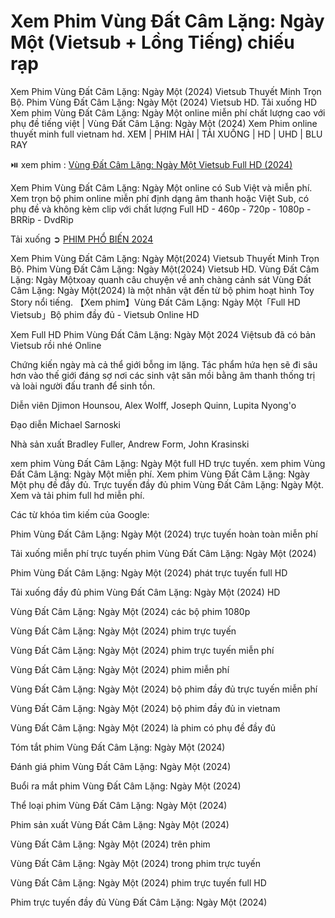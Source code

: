<h1>Xem Phim Vùng Đất Câm Lặng: Ngày Một (Vietsub + Lồng Tiếng) chiếu rạp</h1>

Xem Phim Vùng Đất Câm Lặng: Ngày Một (2024) Vietsub Thuyết Minh Trọn Bộ. Phim Vùng Đất Câm Lặng: Ngày Một (2024) Vietsub HD. Tải xuống HD Xem phim Vùng Đất Câm Lặng: Ngày Một online miễn phí chất lượng cao với phụ đề tiếng việt | Vùng Đất Câm Lặng: Ngày Một (2024) Xem Phim online thuyết minh full vietnam hd.
XEM | PHIM HÀI | TẢI XUỐNG | HD | UHD | BLU RAY

⏯️ xem phim : <a href="https://cinefie.com/vi/movie/762441/a-quiet-place-day-one" target="_blank"> Vùng Đất Câm Lặng: Ngày Một Vietsub Full HD (2024)</a>

Xem Phim Vùng Đất Câm Lặng: Ngày Một online có Sub Việt và miễn phí. Xem trọn bộ phim online miễn phí định dạng âm thanh hoặc Việt Sub, có phụ đề và không kèm clip với chất lượng Full HD - 460p - 720p - 1080p - BRRip - DvdRip

Tải xuống ➲ <a href="https://cinefie.com/vi/movie-popular" target="_blank">PHIM PHỔ BIẾN 2024</a>

Xem Phim Vùng Đất Câm Lặng: Ngày Một(2024) Vietsub Thuyết Minh Trọn Bộ. Phim Vùng Đất Câm Lặng: Ngày Một(2024) Vietsub HD. Vùng Đất Câm Lặng: Ngày Mộtxoay quanh câu chuyện về anh chàng cảnh sát Vùng Đất Câm Lặng: Ngày Một(2024) là một nhân vật đến từ bộ phim hoạt hình Toy Story nổi tiếng. 【Xem phim】Vùng Đất Câm Lặng: Ngày Một「Full HD Vietsub」Bộ phim đầy đủ - Vietsub Online HD

Xem Full HD Phim Vùng Đất Câm Lặng: Ngày Một 2024 Việtsub đã có bản Vietsub rồi nhé Online

Chứng kiến ngày mà cả thể giới bỗng im lặng. Tác phẩm hứa hẹn sẽ đi sâu hơn vào thế giới đáng sợ nơi các sinh vật săn mồi bằng âm thanh thống trị và loài người đấu tranh để sinh tồn.

Diễn viên
Djimon Hounsou, Alex Wolff, Joseph Quinn, Lupita Nyong'o

Đạo diễn
Michael Sarnoski

Nhà sản xuất
Bradley Fuller, Andrew Form, John Krasinski

xem phim Vùng Đất Câm Lặng: Ngày Một full HD trực tuyến. xem phim Vùng Đất Câm Lặng: Ngày Một miễn phí. Xem phim Vùng Đất Câm Lặng: Ngày Một phụ đề đầy đủ. Trực tuyến đầy đủ phim Vùng Đất Câm Lặng: Ngày Một. Xem và tải phim full hd miễn phí.

Các từ khóa tìm kiếm của Google:

Phim Vùng Đất Câm Lặng: Ngày Một (2024) trực tuyến hoàn toàn miễn phí

Tải xuống miễn phí trực tuyến phim Vùng Đất Câm Lặng: Ngày Một (2024)

Phim Vùng Đất Câm Lặng: Ngày Một (2024) phát trực tuyến full HD

Tải xuống đầy đủ phim Vùng Đất Câm Lặng: Ngày Một (2024) HD

Vùng Đất Câm Lặng: Ngày Một (2024) các bộ phim 1080p

Vùng Đất Câm Lặng: Ngày Một (2024) phim trực tuyến

Vùng Đất Câm Lặng: Ngày Một (2024) phim trực tuyến miễn phí

Vùng Đất Câm Lặng: Ngày Một (2024) phim miễn phí

Vùng Đất Câm Lặng: Ngày Một (2024) bộ phim đầy đủ trực tuyến miễn phí

Vùng Đất Câm Lặng: Ngày Một (2024) bộ phim đầy đủ in vietnam

Vùng Đất Câm Lặng: Ngày Một (2024) là phim có phụ đề đầy đủ

Tóm tắt phim Vùng Đất Câm Lặng: Ngày Một (2024)

Đánh giá phim Vùng Đất Câm Lặng: Ngày Một (2024)

Buổi ra mắt phim Vùng Đất Câm Lặng: Ngày Một (2024)

Thể loại phim Vùng Đất Câm Lặng: Ngày Một (2024)

Phim sản xuất Vùng Đất Câm Lặng: Ngày Một (2024)

Vùng Đất Câm Lặng: Ngày Một (2024) trên phim

Vùng Đất Câm Lặng: Ngày Một (2024) trong phim trực tuyến

Vùng Đất Câm Lặng: Ngày Một (2024) phim trực tuyến full HD

Phim trực tuyến đầy đủ Vùng Đất Câm Lặng: Ngày Một (2024)
